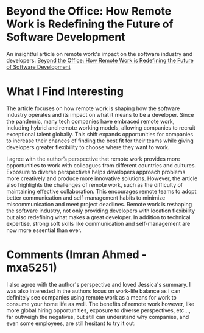 # Beyond the Office: How Remote Work is Redefining the Future of Software Development

An insightful article on remote work's impact on the software industry and developers:
[Beyond the Office: How Remote Work is Redefining the Future of Software Development](https://medium.com/@denismwg/beyond-the-office-how-remote-work-is-redefining-the-future-of-software-development-46bd904ede54)

# What I Find Interesting

The article focuses on how remote work is shaping how the software industry operates and its impact on what it means to be a developer. Since the pandemic, many tech companies have embraced remote work, including hybrid and remote working models, allowing companies to recruit exceptional talent globally. This shift expands opportunities for companies to increase their chances of finding the best fit for their teams while giving developers greater flexibility to choose where they want to work.

I agree with the author’s perspective that remote work provides more opportunities to work with colleagues from different countries and cultures. Exposure to diverse perspectives helps developers approach problems more creatively and produce more innovative solutions. However, the article also highlights the challenges of remote work, such as the difficulty of maintaining effective collaboration. This encourages remote teams to adopt better communication and self-management habits to minimize miscommunication and meet project deadlines. Remote work is reshaping the software industry, not only providing developers with location flexibility but also redefining what makes a great developer. In addition to technical expertise, strong soft skills like communication and self-management are now more essential than ever.

# Comments (Imran Ahmed - mxa5251)

I also agree with the author's perspective and loved Jessica's summary. I was also interested in the authors focus on work-life balance as I can definitely see companies using remote work as a means for work to consume your home life as well. The benefits of remote work however, like more global hiring opportunities, exposure to diverse perspectives, etc..., far outweigh the negatives, but still can understand why companies, and even some employees, are still hesitant to try it out.
